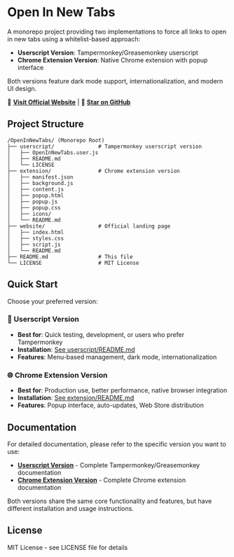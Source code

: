 # Open In New Tabs

A monorepo project providing two implementations to force all links to open in new tabs using a whitelist-based approach:

-   **Userscript Version**: Tampermonkey/Greasemonkey userscript
-   **Chrome Extension Version**: Native Chrome extension with popup interface

Both versions feature dark mode support, internationalization, and modern UI design.

📖 **[Visit Official Website](website/)** | 🌟 **[Star on GitHub](https://github.com/xiaowulang-turbo/OpenInNewTabs)**

## Project Structure

```
/OpenInNewTabs/ (Monorepo Root)
├── userscript/              # Tampermonkey userscript version
│   ├── OpenInNewTabs.user.js
│   ├── README.md
│   └── LICENSE
├── extension/               # Chrome extension version
│   ├── manifest.json
│   ├── background.js
│   ├── content.js
│   ├── popup.html
│   ├── popup.js
│   ├── popup.css
│   ├── icons/
│   └── README.md
├── website/                 # Official landing page
│   ├── index.html
│   ├── styles.css
│   ├── script.js
│   └── README.md
├── README.md                # This file
└── LICENSE                  # MIT License
```

## Quick Start

Choose your preferred version:

### 🚀 Userscript Version

-   **Best for**: Quick testing, development, or users who prefer Tampermonkey
-   **Installation**: [See userscript/README.md](userscript/README.md#installation)
-   **Features**: Menu-based management, dark mode, internationalization

### 🌐 Chrome Extension Version

-   **Best for**: Production use, better performance, native browser integration
-   **Installation**: [See extension/README.md](extension/README.md#installation)
-   **Features**: Popup interface, auto-updates, Web Store distribution

## Documentation

For detailed documentation, please refer to the specific version you want to use:

-   **[Userscript Version](userscript/README.md)** - Complete Tampermonkey/Greasemonkey documentation
-   **[Chrome Extension Version](extension/README.md)** - Complete Chrome extension documentation

Both versions share the same core functionality and features, but have different installation and usage instructions.

## License

MIT License - see LICENSE file for details
